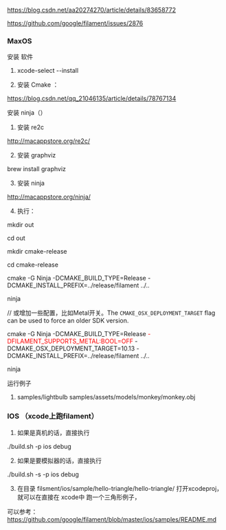 https://blog.csdn.net/aa20274270/article/details/83658772

https://github.com/google/filament/issues/2876



### MaxOS

安装 软件

1. xcode-select --install

2. 安装 Cmake ：

https://blog.csdn.net/qq_21046135/article/details/78767134

 

安装 ninja（）

1. 安装 re2c 

http://macappstore.org/re2c/

2. 安装 graphviz

brew install graphviz

3. 安装 ninja

http://macappstore.org/ninja/

 

4. 执行：

mkdir out

cd out

mkdir cmake-release

cd cmake-release

 

cmake -G Ninja -DCMAKE_BUILD_TYPE=Release -DCMAKE_INSTALL_PREFIX=../release/filament ../..

ninja



// 或增加一些配置，比如Metal开关。The `CMAKE_OSX_DEPLOYMENT_TARGET` flag can be used to force an older SDK version.

cmake -G Ninja -DCMAKE_BUILD_TYPE=Release <font color="red">-DFILAMENT_SUPPORTS_METAL:BOOL=OFF</font> -DCMAKE_OSX_DEPLOYMENT_TARGET=10.13 -DCMAKE_INSTALL_PREFIX=../release/filament ../..

ninja

 

运行例子

1.  samples/lightbulb samples/assets/models/monkey/monkey.obj



### IOS （xcode上跑filament）

1.  如果是真机的话，直接执行

./build.sh -p ios debug

 

2. 如果是要模拟器的话，直接执行

./build.sh -s -p ios debug

 

3. 在目录 filsment/ios/sample/hello-triangle/hello-triangle/ 打开xcodeproj，就可以在直接在 xcode中 跑一个三角形例子，

可以参考：https://github.com/google/filament/blob/master/ios/samples/README.md